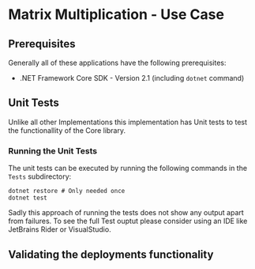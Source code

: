 # Matrix Multiplication - Use Case

## Prerequisites

Generally all of these applications have the following prerequisites:
- .NET Framework Core SDK - Version 2.1 (including `dotnet` command)

## Unit Tests

Unlike all other Implementations this implementation has Unit tests to test the functionallity of the Core library.

### Running the Unit Tests

The unit tests can be executed by running the following commands in the `Tests` subdirectory:
```
dotnet restore # Only needed once
dotnet test
```

Sadly this approach of running the tests does not show any output apart from failures. To see the full Test ouptut please consider
using an IDE like JetBrains Rider or VisualStudio.

## Validating the deployments functionality